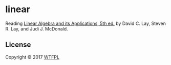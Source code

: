 # linear

Reading [Linear Algebra and its Applications, 5th ed.](https://smile.amazon.com/gp/product/032198238X) by David C. Lay, Steven R. Lay, and Judi J. McDonald.

## License

Copyright © 2017 [WTFPL](http://www.wtfpl.net/about/)
